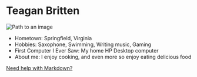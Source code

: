 # Teagan Britten

![Path to an image](myphoto.jpg)

- Hometown: Springfield, Virginia
- Hobbies: Saxophone, Swimming, Writing music, Gaming
- First Computer I Ever Saw: My home HP Desktop computer
- About me: I enjoy cooking, and even more so enjoy eating delicious food

[Need help with Markdown?](https://docs.github.com/en/get-started/writing-on-github/getting-started-with-writing-and-formatting-on-github/basic-writing-and-formatting-syntax)
